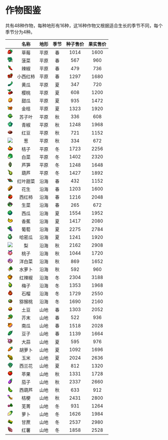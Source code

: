 # 作物图鉴

共有48种作物，每种地形有16种，这16种作物又根据适合生长的季节不同，每个季节分为4种。

||名称|地形|季节|种子售价|果实售价|
|:--:|:--:|:--:|:--:|:--:|:--:|
|![](./img/crops/草莓.png)|草莓|平原|春|1014|1600|
|![](./img/crops/菠菜.png)|菠菜|平原|春|567|960|
|![](./img/crops/辣椒.png)|辣椒|平原|春|479|736|
|![](./img/crops/小西红柿.png)|小西红柿|平原|春|1297|1680|
|![](./img/crops/黄瓜.png)|黄瓜|平原|夏|347|720|
|![](./img/crops/樱桃.png)|樱桃|平原|夏|608|1200|
|![](./img/crops/甜瓜.png)|甜瓜|平原|夏|935|1472|
|![](./img/crops/金桔.png)|金桔|平原|夏|1323|1920|
|![](./img/crops/苏子叶.png)|苏子叶|平原|秋|336|608|
|![](./img/crops/青椒.png)|青椒|平原|秋|1248|1968|
|![](./img/crops/红豆.png)|红豆|平原|秋|721|1152|
|![](./img/crops/葱.png)|葱|平原|秋|334|672|
|![](./img/crops/桔子.png)|桔子|平原|冬|1723|2256|
|![](./img/crops/白菜.png)|白菜|平原|冬|1402|2320|
|![](./img/crops/芦笋.png)|芦笋|平原|冬|1248|1648|
|![](./img/crops/葫芦.png)|葫芦|平原|冬|1427|1892|
|![](./img/crops/红叶甜菜.png)|红叶甜菜|沿海|春|432|1152|
|![](./img/crops/花生.png)|花生|沿海|春|1203|1600|
|![](./img/crops/西红柿.png)|西红柿|沿海|春|1216|2048|
|![](./img/crops/生菜.png)|生菜|沿海|春|265|672|
|![](./img/crops/西瓜.png)|西瓜|沿海|夏|1554|1952|
|![](./img/crops/香蕉.png)|香蕉|沿海|夏|1417|2080|
|![](./img/crops/葡萄.png)|葡萄|沿海|夏|2275|2784|
|![](./img/crops/哈密瓜.png)|哈密瓜|沿海|夏|1241|1920|
|![](./img/crops/梨.png)|梨|沿海|秋|2162|2908|
|![](./img/crops/桃子.png)|桃子|沿海|秋|1044|1720|
|![](./img/crops/洋白菜.png)|洋白菜|沿海|秋|869|1652|
|![](./img/crops/水萝卜.png)|水萝卜|沿海|秋|592|960|
|![](./img/crops/红辣椒.png)|红辣椒|沿海|冬|2304|3188|
|![](./img/crops/梅子.png)|梅子|沿海|冬|1353|1968|
|![](./img/crops/石榴.png)|石榴|沿海|冬|1729|2550|
|![](./img/crops/猕猴桃.png)|猕猴桃|沿海|冬|1690|2160|
|![](./img/crops/土豆.png)|土豆|山地|春|1303|2052|
|![](./img/crops/芥末.png)|芥末|山地|春|522|936|
|![](./img/crops/南瓜.png)|南瓜|山地|春|1518|2028|
|![](./img/crops/豆子.png)|豆子|山地|春|1139|1664|
|![](./img/crops/大蒜.png)|大蒜|山地|夏|595|976|
|![](./img/crops/胡萝卜.png)|胡萝卜|山地|夏|1092|1696|
|![](./img/crops/玉米.png)|玉米|山地|夏|2024|2636|
|![](./img/crops/西兰花.png)|西兰花|山地|夏|812|1320|
|![](./img/crops/苹果.png)|苹果|山地|秋|1331|1728|
|![](./img/crops/茄子.png)|茄子|山地|秋|2337|2660|
|![](./img/crops/西葫芦.png)|西葫芦|山地|秋|633|912|
|![](./img/crops/桔梗.png)|桔梗|山地|秋|2431|2800|
|![](./img/crops/芜菁.png)|芜菁|山地|冬|931|1264|
|![](./img/crops/萝卜.png)|萝卜|山地|冬|1626|1984|
|![](./img/crops/甘蔗.png)|甘蔗|山地|冬|2537|2980|
|![](./img/crops/红薯.png)|红薯|山地|冬|1858|2528|